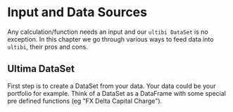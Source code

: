 # Input and Data Sources

Any calculation/function needs an input and our `ultibi DataSet` is no exception. In this chapter we go through various ways to feed data into `ultibi`, their pros and cons.

## Ultima DataSet

First step is to create a DataSet from your data. Your data could be your portfolio for example. Think of a DataSet as a DataFrame with some special pre defined functions (eg "FX Delta Capital Charge").
